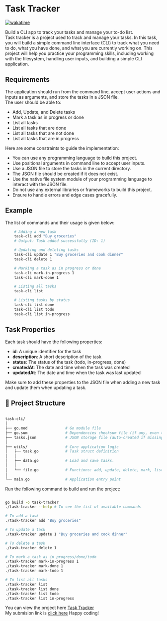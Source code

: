 # Task Tracker

[![wakatime](https://wakatime.com/badge/user/6d7c48ee-9185-4251-a234-e029aa6b148d/project/ae9fca07-65f1-4a01-b13e-71208ddf6306.svg)](https://wakatime.com/badge/user/6d7c48ee-9185-4251-a234-e029aa6b148d/project/ae9fca07-65f1-4a01-b13e-71208ddf6306)

Build a CLI app to track your tasks and manage your to-do list.</br>
Task tracker is a project used to track and manage your tasks. In this task, you will build a simple command line interface (CLI) to track what you need to do, what you have done, and what you are currently working on. This project will help you practice your programming skills, including working with the filesystem, handling user inputs, and building a simple CLI application.

## Requirements

The application should run from the command line, accept user actions and inputs as arguments, and store the tasks in a JSON file.</br>
The user should be able to:

- Add, Update, and Delete tasks
- Mark a task as in progress or done
- List all tasks
- List all tasks that are done
- List all tasks that are not done
- List all tasks that are in progress

Here are some constraints to guide the implementation:

- You can use any programming language to build this project.
- Use positional arguments in command line to accept user inputs.
- Use a JSON file to store the tasks in the current directory.
- The JSON file should be created if it does not exist.
- Use the native file system module of your programming language to interact with the JSON file.
- Do not use any external libraries or frameworks to build this project.
- Ensure to handle errors and edge cases gracefully.

## Example

The list of commands and their usage is given below:

```bash
    # Adding a new task
    task-cli add "Buy groceries"
    # Output: Task added successfully (ID: 1)

    # Updating and deleting tasks
    task-cli update 1 "Buy groceries and cook dinner"
    task-cli delete 1

    # Marking a task as in progress or done
    task-cli mark-in-progress 1
    task-cli mark-done 1

    # Listing all tasks
    task-cli list

    # Listing tasks by status
    task-cli list done
    task-cli list todo
    task-cli list in-progress

```

## Task Properties

Each task should have the following properties:

- **id**: A unique identifier for the task
- **description**: A short description of the task
- **status**: The status of the task (todo, in-progress, done)
- **createdAt**: The date and time when the task was created
- **updatedAt**: The date and time when the task was last updated

Make sure to add these properties to the JSON file when adding a new task and update them when updating a task.

## 📂 Project Structure

``` graphql

task-cli/
│
├── go.mod                 # Go module file
├── go.sum                 # Dependencies checksum file (if any, even though no external libs here)
├── tasks.json             # JSON storage file (auto-created if missing)
│
├── utils/                 # Core application logic
│   ├── task.go            # Task struct definition
│   │        
│   ├── data.go            # Load and save tasks.
│   │        
│   └── file.go            # Functions: add, update, delete, mark, list
│
└── main.go                # Application entry point

```

Run the following command to build and run the project:

```bash

go build -o task-tracker
./task-tracker --help # To see the list of available commands

# To add a task
./task-tracker add "Buy groceries"

# To update a task
./task-tracker update 1 "Buy groceries and cook dinner"

# To delete a task
./task-tracker delete 1

# To mark a task as in progress/done/todo
./task-tracker mark-in-progress 1
./task-tracker mark-done 1
./task-tracker mark-todo 1

# To list all tasks
./task-tracker list
./task-tracker list done
./task-tracker list todo
./task-tracker list in-progress
```

You can view the project here [Task Tracker](https://roadmap.sh/projects/task-tracker)
</br>
My submision link is [click here](https://roadmap.sh/projects/task-tracker/solutions?u=6724c2b131d65c235d088343)
Happy coding!

